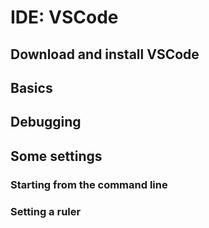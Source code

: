 # IDE: VSCode

## Download and install VSCode

## Basics

## Debugging

## Some settings

### Starting from the command line

### Setting a ruler
